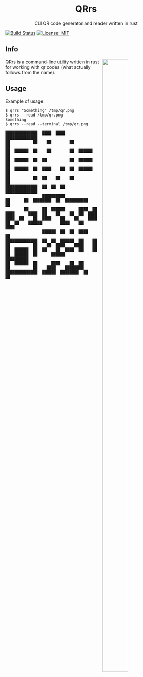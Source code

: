 <h1 align="center">QRrs</h1>

<p align="center">CLI QR code generator and reader written in rust</p>

[![Build Status](https://travis-ci.com/Lenivaya/qrrs.svg?branch=master)](https://travis-ci.com/Lenivaya/qrrs)
[![License: MIT](https://img.shields.io/badge/License-MIT-blue.svg)](./LICENSE)

## Info

<img src="https://user-images.githubusercontent.com/49302467/88573963-3abf6300-d04a-11ea-9eb3-ae440a9dd76b.png" width="40%" height="70%" align="right">

QRrs is a command-line utility written in rust for working with qr codes (what actually follows from the name).

## Usage

Example of usage:

    $ qrrs "Something" /tmp/qr.png
    $ qrrs --read /tmp/qr.png
    Something
    $ qrrs --read --terminal /tmp/qr.png

    ██████████████  ████  ████  ██████████████
    ██          ██    ██        ██          ██
    ██  ██████  ██    ██        ██  ██████  ██
    ██  ██████  ██  ██          ██  ██████  ██
    ██  ██████  ██  ████    ██  ██  ██████  ██
    ██          ██  ██    ██    ██          ██
    ██████████████  ██  ██  ██  ██████████████
                    ██████████
    ██      ██  ████████  ██  ██████████    ██
            ██      ██  ██████      ████  ██
    ████      ████  ██    ██    ██  ██  ████
    ████  ██    ██  ████    ██    ██    ████
    ██  ██    ██████        ████    ██    ████
                    ██████  ██  ██  ████    ██
    ██████████████  ██  ██  ██████  ██    ██
    ██          ██    ██  ████    ████    ██
    ██  ██████  ██  ██    ██  ████  ██    ██
    ██  ██████  ██      ██████      ██████████
    ██  ██████  ██      ████    ██  ██
    ██          ██    ████    ████████
    ██████████████  ██████  ████████  ██    ██
